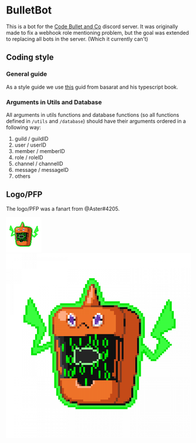 # BulletBot

This is a bot for the [Code Bullet and Co](https://discord.gg/7Z5d4HF) discord server. It was originally made to fix a webhook role mentioning problem, but the goal was extended to replacing all bots in the server. (Which it currently can't)

## Coding style

### General guide

As a style guide we use [this](https://github.com/basarat/typescript-book/blob/master/docs/styleguide/styleguide.md) guid from basarat and his typescript book.

### Arguments in Utils and Database

All arguments in utils functions and database functions (so all functions defined in `/utils` and `/database`) should have their arguments ordered in a following way:

 1. guild / guildID
 2. user / userID
 3. member / memberID
 4. role / roleID
 5. channel / channelID
 6. message / messageID
 7. others

## Logo/PFP

The logo/PFP was a fanart from @Aster#4205.

![alt text](BulletBot-logo.png "Unscaled Logo")
![alt text](BulletBot-logo%20scaled.png "10x scaled Logo")